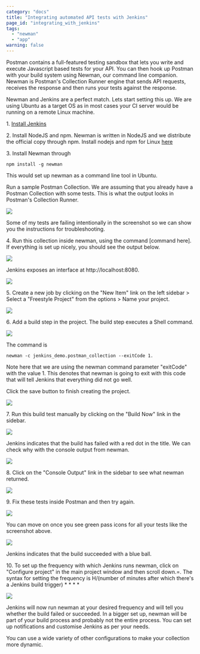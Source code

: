 ```yaml
---
category: "docs"
title: "Integrating automated API tests with Jenkins"
page_id: "integrating_with_jenkins"
tags: 
  - "newman"
  - "app"
warning: false
---
```


Postman contains a full-featured testing sandbox that lets you write and execute Javascript based tests for your API. You can then hook up Postman with your build system using Newman, our command line companion. Newman is Postman's Collection Runner engine that sends API requests, receives the response and then runs your tests against the response.

Newman and Jenkins are a perfect match. Lets start setting this up. We are using Ubuntu as a target OS as in most cases your CI server would be running on a remote Linux machine.

1\. [Install Jenkins][0]

2\. Install NodeJS and npm. Newman is written in NodeJS and we distribute the official copy through npm. Install nodejs and npm for Linux [here][1]

3\. Install Newman through 
    
    npm install -g newman

This would set up newman as a command line tool in Ubuntu.

Run a sample Postman Collection. We are assuming that you already have a Postman Collection with some tests. This is what the output looks in Postman's Collection Runner.

[![](https://www.getpostman.com/img/v1/docs/integrating_with_jenkins/integrating_with_jenkins_1.png)
][2]

Some of my tests are failing intentionally in the screenshot so we can show you the instructions for troubleshooting.

4\. Run this collection inside newman, using the command \[command here\]. If everything is set up nicely, you should see the output below.

[![](https://www.getpostman.com/img/v1/docs/integrating_with_jenkins/integrating_with_jenkins_2.png)
][3]

Jenkins exposes an interface at http://localhost:8080\.

[![](https://www.getpostman.com/img/v1/docs/integrating_with_jenkins/integrating_with_jenkins_3.png)
][4]

5\. Create a new job by clicking on the "New Item" link on the left sidebar \> Select a "Freestyle Project" from the options \> Name your project.

[![](https://www.getpostman.com/img/v1/docs/integrating_with_jenkins/integrating_with_jenkins_4.png)
][5]

6\. Add a build step in the project. The build step executes a Shell command.

[![](https://www.getpostman.com/img/v1/docs/integrating_with_jenkins/integrating_with_jenkins_5.png)
][6]

The command is

    newman -c jenkins_demo.postman_collection --exitCode 1.

Note here that we are using the newman command parameter "exitCode" with the value 1\. This denotes that newman is going to exit with this code that will tell Jenkins that everything did not go well.

Click the save button to finish creating the project.

[![](https://www.getpostman.com/img/v1/docs/integrating_with_jenkins/integrating_with_jenkins_6.png)
][7]

7\. Run this build test manually by clicking on the "Build Now" link in the sidebar.

[![](https://www.getpostman.com/img/v1/docs/integrating_with_jenkins/integrating_with_jenkins_7.png)
][8]

Jenkins indicates that the build has failed with a red dot in the title. We can check why with the console output from newman.

[![](https://www.getpostman.com/img/v1/docs/integrating_with_jenkins/integrating_with_jenkins_8.png)
][9]

8\. Click on the "Console Output" link in the sidebar to see what newman returned.

[![](https://www.getpostman.com/img/v1/docs/integrating_with_jenkins/integrating_with_jenkins_9.png)
][10]

9\. Fix these tests inside Postman and then try again.

[![](https://www.getpostman.com/img/v1/docs/integrating_with_jenkins/integrating_with_jenkins_10.png)
][11]

You can move on once you see green pass icons for all your tests like the screenshot above.

[![](https://www.getpostman.com/img/v1/docs/integrating_with_jenkins/integrating_with_jenkins_11.png)
][12]

Jenkins indicates that the build succeeded with a blue ball.

10\. To set up the frequency with which Jenkins runs newman, click on "Configure project" in the main project window and then scroll down.=. The syntax for setting the frequency is H/(number of minutes after which there's a Jenkins build trigger) \* \* \* \*

[![](https://www.getpostman.com/img/v1/docs/integrating_with_jenkins/integrating_with_jenkins_12.png)
][13]

Jenkins will now run newman at your desired frequency and will tell you whether the build failed or succeeded. In a bigger set up, newman will be part of your build process and probably not the entire process. You can set up notifications and customise Jenkins as per your needs.

You can use a wide variety of other configurations to make your collection more dynamic.


[0]: https://wiki.jenkins-ci.org/display/JENKINS/Installing+Jenkins+on+Ubuntu
[1]: https://docs.npmjs.com/getting-started/installing-node
[2]: https://www.getpostman.com/img/v1/docs/integrating_with_jenkins/integrating_with_jenkins_1.png
[3]: https://www.getpostman.com/img/v1/docs/integrating_with_jenkins/integrating_with_jenkins_2.png
[4]: https://www.getpostman.com/img/v1/docs/integrating_with_jenkins/integrating_with_jenkins_3.png
[5]: https://www.getpostman.com/img/v1/docs/integrating_with_jenkins/integrating_with_jenkins_4.png
[6]: https://www.getpostman.com/img/v1/docs/integrating_with_jenkins/integrating_with_jenkins_5.png
[7]: https://www.getpostman.com/img/v1/docs/integrating_with_jenkins/integrating_with_jenkins_6.png
[8]: https://www.getpostman.com/img/v1/docs/integrating_with_jenkins/integrating_with_jenkins_7.png
[9]: https://www.getpostman.com/img/v1/docs/integrating_with_jenkins/integrating_with_jenkins_8.png
[10]: https://www.getpostman.com/img/v1/docs/integrating_with_jenkins/integrating_with_jenkins_9.png
[11]: https://www.getpostman.com/img/v1/docs/integrating_with_jenkins/integrating_with_jenkins_10.png
[12]: https://www.getpostman.com/img/v1/docs/integrating_with_jenkins/integrating_with_jenkins_11.png
[13]: https://www.getpostman.com/img/v1/docs/integrating_with_jenkins/integrating_with_jenkins_12.png
